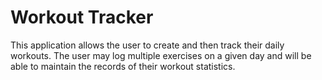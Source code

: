 # Workout Tracker

This application allows the user to create and then track their daily workouts. The user may log multiple exercises on a given day and will be able to maintain the records of their workout statistics.